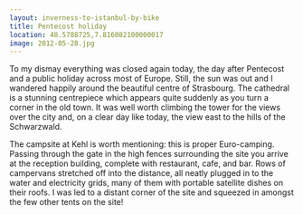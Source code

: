```yaml
---
layout: inverness-to-istanbul-by-bike
title: Pentecost holiday
location: 48.5788725,7.816082100000017
image: 2012-05-28.jpg
---
```

To my dismay everything was closed again today, the day after Pentecost and a public holiday across most of Europe. Still, the sun was out and I wandered happily around the beautiful centre of Strasbourg. The cathedral is a stunning centrepiece which appears quite suddenly as you turn a corner in the old town. It was well worth climbing the tower for the views over the city and, on a clear day like today, the view east to the hills of the Schwarzwald.

The campsite at Kehl is worth mentioning: this is proper Euro-camping. Passing through the gate in the high fences surrounding the site you arrive at the reception building, complete with restaurant, cafe, and bar. Rows of campervans stretched off into the distance, all neatly plugged in to the water and electricity grids, many of them with portable satellite dishes on their roofs. I was led to a distant corner of the site and squeezed in amongst the few other tents on the site!